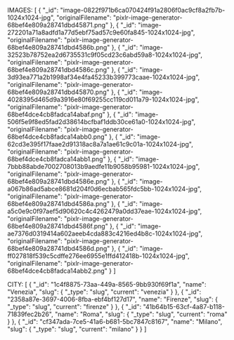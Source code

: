 IMAGES:
[
  {
    "_id": "image-0822f971b6ca070424f91a2806f0ac9cf8a2fb7b-1024x1024-jpg",
    "originalFilename": "pixlr-image-generator-68bef4e809a28741dbd45871.png"
  },
  {
    "_id": "image-272201a71a8adfd1a77d5ebf75ad57c9e60fa845-1024x1024-jpg",
    "originalFilename": "pixlr-image-generator-68bef4e809a28741dbd4586b.png"
  },
  {
    "_id": "image-32523b78752ea2d6735531c9f05cd23c6abd59a8-1024x1024-jpg",
    "originalFilename": "pixlr-image-generator-68bef4e809a28741dbd4586c.png"
  },
  {
    "_id": "image-3d93ea771a2b1998af34e4fa45233b399773caae-1024x1024-jpg",
    "originalFilename": "pixlr-image-generator-68bef4e809a28741dbd45870.png"
  },
  {
    "_id": "image-4028395d465d9a3916e80f69255cc119cd011a79-1024x1024-jpg",
    "originalFilename": "pixlr-image-generator-68bef4dce4cb8fadca14abaf.png"
  },
  {
    "_id": "image-506f5e9f8ed5fad2d38614bcfbaf1ddb30ce61a0-1024x1024-jpg",
    "originalFilename": "pixlr-image-generator-68bef4dce4cb8fadca14abb0.png"
  },
  {
    "_id": "image-62cd3e395f17faae2d91318ac8a7a1ae61c9c01a-1024x1024-jpg",
    "originalFilename": "pixlr-image-generator-68bef4dce4cb8fadca14abb1.png"
  },
  {
    "_id": "image-7bbb88abde7002708013b9aedfe11b9058b95981-1024x1024-jpg",
    "originalFilename": "pixlr-image-generator-68bef4e809a28741dbd4586e.png"
  },
  {
    "_id": "image-a067b86ad5abce8681d204f0d6ecbab565fdc5bb-1024x1024-jpg",
    "originalFilename": "pixlr-image-generator-68bef4e809a28741dbd4586a.png"
  },
  {
    "_id": "image-a5c0e9c0f97aef5d90620c4c4262479a0dd37eae-1024x1024-jpg",
    "originalFilename": "pixlr-image-generator-68bef4e809a28741dbd4586f.png"
  },
  {
    "_id": "image-ae7376d0319414a602aeeb4cda883c4216ed4b8c-1024x1024-jpg",
    "originalFilename": "pixlr-image-generator-68bef4e809a28741dbd4586d.png"
  },
  {
    "_id": "image-ff027818f539c5cdffe276ee6955e1ffd412418b-1024x1024-jpg",
    "originalFilename": "pixlr-image-generator-68bef4dce4cb8fadca14abb2.png"
  }
]

CITY:
[
  {
    "_id": "1c4f8875-73aa-449a-8565-9bb930f69f1a",
    "name": "Venezia",
    "slug": {
      "_type": "slug",
      "current": "venezia"
    }
  },
  {
    "_id": "2358a87e-3697-4006-8fba-ebf4bf127d17",
    "name": "Firenze",
    "slug": {
      "_type": "slug",
      "current": "firenze"
    }
  },
  {
    "_id": "41b64b15-63cf-4a87-b118-71839fec2b26",
    "name": "Roma",
    "slug": {
      "_type": "slug",
      "current": "roma"
    }
  },
  {
    "_id": "cf347ada-7ce5-41a6-b681-5bc7847c8167",
    "name": "Milano",
    "slug": {
      "_type": "slug",
      "current": "milano"
    }
  }
]
